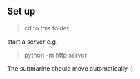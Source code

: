 ## Set up
> cd to this folder

start a server
e.g.
> python -m http.server

The submarine should move automatically :)
